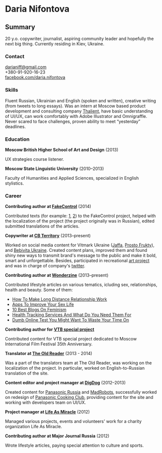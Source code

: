 # Daria Nifontova

## Summary

20 y.o. copywriter, journalist, aspiring community leader and hopefully the next big thing. Currently residing in Kiev, Ukraine.

### Contact

[darianiff@gmail.com](mailto:darianiff@gmail.com)  
+380-91-920-16-23  
[facebook.com/daria.nifontova](http://www.facebook.com/daria.nifontova)  

### Skills

Fluent Russian, Ukrainian and English (spoken and written), creative writing (from tweets to long essays). Was an intern at Moscow based product development and consulting company [Thalient](http://thalient.in/), have basic understanding of UI/UX, can work comfortably with Adobe Illustrator and Omnigraffle. Never scared to face challenges, proven ability to meet “yesterday” deadlines.

### Education

**Moscow British Higher School of Art and Design** (2013)

UX strategies course listener.

**Moscow State Linguistic University** (2010–2013)

Faculty of Humanities and Applied Sciences, specialized in English stylistics.

### Career

**Contributing author at [FakeControl](http://fakecontrol.org/en/)** (2014)

Contributed texts (for example: [1](http://fakecontrol.org/en/blog/2014/03/06/cyrillic-cancellation/), [2](http://fakecontrol.org/en/blog/2014/03/07/digest/)) to the FakeControl project, helped with the localization of the project (the project originally was in Russian), edited submitted translations of the articles. 

**Copywriter at [CB Territory](http://territory.com.ua/)** (2013–present)

Worked on social media content for Vitmark Ukraine ([Jaffa](https://www.facebook.com/JAFFA.ua), [Prosto Frukty](https://www.facebook.com/ProstoFrukty?fref=ts)), and [Bebivita Ukraine](https://www.facebook.com/BebivitaUkraine). Created content plans, improved them and found shiny new ways to transmit brand's message to the public and make it bold, smart and unforgettable. Besides, participated in recreational [art project](http://coub.com/view/4yd1) and was in charge of company's [twitter](https://twitter.com/CBTERRITORY).

**Contributing author at [Wonderzine](http://www.wonderzine.com)** (2013–present)

Contributed lifestyle articles on various tematics, icluding sex, relationships, health and beauty. Some of them:

* [How To Make Long Distance Relationship Work](http://www.wonderzine.com/wonderzine/life/life/193807-how-to-make-long-distance-relationship-work)
* [Apps To Improve Your Sex Life](http://www.wonderzine.com/wonderzine/life/life/193679-sex-apps)
* [10 Best Blogs On Feminism](http://http://www.wonderzine.com/wonderzine/life/life/193723-feminism)
* [Health Tracking Services And What Do You Need Them For](http://http://www.wonderzine.com/wonderzine/beauty/health/197479-back-on-track)
* [Dumb Online Test You Might Want To Waste Your Time On](http://http://www.wonderzine.com/wonderzine/life/life/197751-7-online-test-you-can-do-right-now)

**Contributing author for [VTB special project](http://vtbrussia.ru/culture/spec/mmkf/2013/history/pages/#276049)**

Contributed content for VTB special project dedicated to Moscow International Film Festival 35th Anniversary.

**Translator at [The Old Reader](http://theoldreader.com/)** (2013 - 2014)

Was a part of the translators team at The Old Reader, was working on the localization of the project. In particular, worked on English-to-Russian translation of the site.

**Content editor and project manager at [DigDog](http://digdog.ru/en/)** (2012–2013)

Created content for [Panasonic Russia](http://www.panasonic.com/ru/) and [MadRobots](http://madrobots.ru/), successfully worked on redesign of [Panasonic Cooking Club](http://cooking.panasonic.ru/), providing content for the site and working with developers team on UI/UX.

**Project manager at [Life As Miracle](http://kakchudo.ru/)** (2012)

Managed various projects, events and volunteers' work for a charity organization Life As Miracle.

**Contributing author at Major Journal Russia** (2012)

Wrote lifestyle articles, paying special attention to culture and sports.
